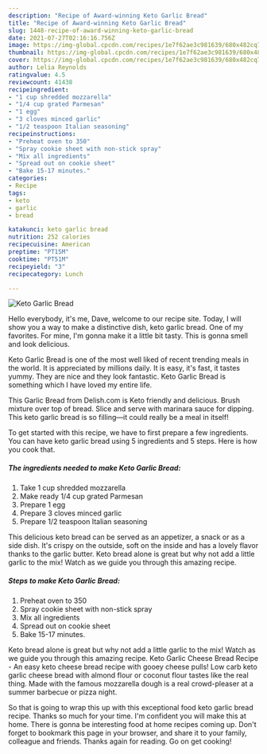 ```yaml
---
description: "Recipe of Award-winning Keto Garlic Bread"
title: "Recipe of Award-winning Keto Garlic Bread"
slug: 1448-recipe-of-award-winning-keto-garlic-bread
date: 2021-07-27T02:16:16.756Z
image: https://img-global.cpcdn.com/recipes/1e7f62ae3c981639/680x482cq70/keto-garlic-bread-recipe-main-photo.jpg
thumbnail: https://img-global.cpcdn.com/recipes/1e7f62ae3c981639/680x482cq70/keto-garlic-bread-recipe-main-photo.jpg
cover: https://img-global.cpcdn.com/recipes/1e7f62ae3c981639/680x482cq70/keto-garlic-bread-recipe-main-photo.jpg
author: Lelia Reynolds
ratingvalue: 4.5
reviewcount: 41438
recipeingredient:
- "1 cup shredded mozzarella"
- "1/4 cup grated Parmesan"
- "1 egg"
- "3 cloves minced garlic"
- "1/2 teaspoon Italian seasoning"
recipeinstructions:
- "Preheat oven to 350"
- "Spray cookie sheet with non-stick spray"
- "Mix all ingredients"
- "Spread out on cookie sheet"
- "Bake 15-17 minutes."
categories:
- Recipe
tags:
- keto
- garlic
- bread

katakunci: keto garlic bread 
nutrition: 252 calories
recipecuisine: American
preptime: "PT15M"
cooktime: "PT51M"
recipeyield: "3"
recipecategory: Lunch

---
```



![Keto Garlic Bread](https://img-global.cpcdn.com/recipes/1e7f62ae3c981639/680x482cq70/keto-garlic-bread-recipe-main-photo.jpg)

Hello everybody, it's me, Dave, welcome to our recipe site. Today, I will show you a way to make a distinctive dish, keto garlic bread. One of my favorites. For mine, I'm gonna make it a little bit tasty. This is gonna smell and look delicious.

Keto Garlic Bread is one of the most well liked of recent trending meals in the world. It is appreciated by millions daily. It is easy, it's fast, it tastes yummy. They are nice and they look fantastic. Keto Garlic Bread is something which I have loved my entire life.

This Garlic Bread from Delish.com is Keto friendly and delicious. Brush mixture over top of bread. Slice and serve with marinara sauce for dipping. This keto garlic bread is so filling—it could really be a meal in itself!


To get started with this recipe, we have to first prepare a few ingredients. You can have keto garlic bread using 5 ingredients and 5 steps. Here is how you cook that.

<!--inarticleads1-->

##### The ingredients needed to make Keto Garlic Bread:

1. Take 1 cup shredded mozzarella
1. Make ready 1/4 cup grated Parmesan
1. Prepare 1 egg
1. Prepare 3 cloves minced garlic
1. Prepare 1/2 teaspoon Italian seasoning


This delicious keto bread can be served as an appetizer, a snack or as a side dish. It&#39;s crispy on the outside, soft on the inside and has a lovely flavor thanks to the garlic butter. Keto bread alone is great but why not add a little garlic to the mix! Watch as we guide you through this amazing recipe. 

<!--inarticleads2-->

##### Steps to make Keto Garlic Bread:

1. Preheat oven to 350
1. Spray cookie sheet with non-stick spray
1. Mix all ingredients
1. Spread out on cookie sheet
1. Bake 15-17 minutes.


Keto bread alone is great but why not add a little garlic to the mix! Watch as we guide you through this amazing recipe. Keto Garlic Cheese Bread Recipe - An easy keto cheese bread recipe with gooey cheese pulls! Low carb keto garlic cheese bread with almond flour or coconut flour tastes like the real thing. Made with the famous mozzarella dough is a real crowd-pleaser at a summer barbecue or pizza night. 

So that is going to wrap this up with this exceptional food keto garlic bread recipe. Thanks so much for your time. I'm confident you will make this at home. There is gonna be interesting food at home recipes coming up. Don't forget to bookmark this page in your browser, and share it to your family, colleague and friends. Thanks again for reading. Go on get cooking!
